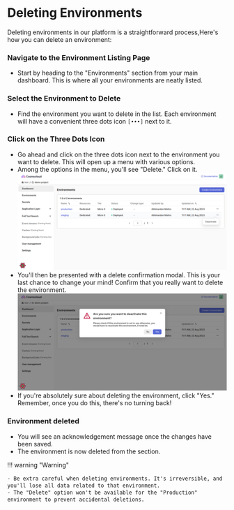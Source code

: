 # Deleting Environments

Deleting environments in our platform is a straightforward process,Here's how you can delete an environment:

### Navigate to the Environment Listing Page

- Start by heading to the "Environments" section from your main dashboard. This is where all your environments are neatly listed.

### Select the Environment to Delete

- Find the environment you want to delete in the list. Each environment will have a convenient three dots icon `[•••]` next to it.

### Click on the Three Dots Icon

- Go ahead and click on the three dots icon next to the environment you want to delete. This will open up a menu with various options.
- Among the options in the menu, you'll see "Delete." Click on it.
  ![Three Dots Section](/assets/environment/threeDots.png)
- You'll then be presented with a delete confirmation modal. This is your last chance to change your mind! Confirm that you really want to delete the environment.
  ![Delete Modal Section](/assets/environment/DeleteEnvModal.png)
- If you're absolutely sure about deleting the environment, click "Yes." Remember, once you do this, there's no turning back!

### Environment deleted

- You will see an acknowledgement message once the changes have been saved.
- The environment is now deleted from the section.

!!! warning "Warning"

    - Be extra careful when deleting environments. It's irreversible, and you'll lose all data related to that environment.
    - The "Delete" option won't be available for the "Production" environment to prevent accidental deletions.
